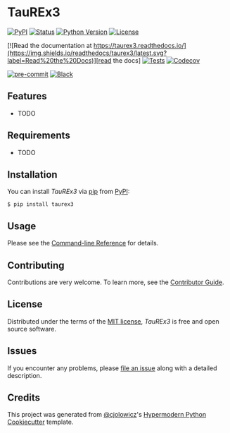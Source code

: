 # TauREx3

[![PyPI](https://img.shields.io/pypi/v/taurex3.svg)][pypi_]
[![Status](https://img.shields.io/pypi/status/taurex3.svg)][status]
[![Python Version](https://img.shields.io/pypi/pyversions/taurex3)][python version]
[![License](https://img.shields.io/pypi/l/taurex3)][license]

[![Read the documentation at https://taurex3.readthedocs.io/](https://img.shields.io/readthedocs/taurex3/latest.svg?label=Read%20the%20Docs)][read the docs]
[![Tests](https://github.com/ahmed-f-alrefaie/taurex3/workflows/Tests/badge.svg)][tests]
[![Codecov](https://codecov.io/gh/ahmed-f-alrefaie/taurex3/branch/main/graph/badge.svg)][codecov]

[![pre-commit](https://img.shields.io/badge/pre--commit-enabled-brightgreen?logo=pre-commit&logoColor=white)][pre-commit]
[![Black](https://img.shields.io/badge/code%20style-black-000000.svg)][black]

[pypi_]: https://pypi.org/project/taurex3/
[status]: https://pypi.org/project/taurex3/
[python version]: https://pypi.org/project/taurex3
[read the docs]: https://taurex3.readthedocs.io/
[tests]: https://github.com/ahmed-f-alrefaie/taurex3/actions?workflow=Tests
[codecov]: https://app.codecov.io/gh/ahmed-f-alrefaie/taurex3
[pre-commit]: https://github.com/pre-commit/pre-commit
[black]: https://github.com/psf/black

## Features

- TODO

## Requirements

- TODO

## Installation

You can install _TauREx3_ via [pip] from [PyPI]:

```console
$ pip install taurex3
```

## Usage

Please see the [Command-line Reference] for details.

## Contributing

Contributions are very welcome.
To learn more, see the [Contributor Guide].

## License

Distributed under the terms of the [MIT license][license],
_TauREx3_ is free and open source software.

## Issues

If you encounter any problems,
please [file an issue] along with a detailed description.

## Credits

This project was generated from [@cjolowicz]'s [Hypermodern Python Cookiecutter] template.

[@cjolowicz]: https://github.com/cjolowicz
[pypi]: https://pypi.org/
[hypermodern python cookiecutter]: https://github.com/cjolowicz/cookiecutter-hypermodern-python
[file an issue]: https://github.com/ahmed-f-alrefaie/taurex3/issues
[pip]: https://pip.pypa.io/

<!-- github-only -->

[license]: https://github.com/ahmed-f-alrefaie/taurex3/blob/main/LICENSE
[contributor guide]: https://github.com/ahmed-f-alrefaie/taurex3/blob/main/CONTRIBUTING.md
[command-line reference]: https://taurex3.readthedocs.io/en/latest/usage.html

